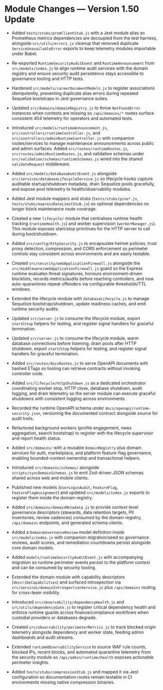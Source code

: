 # Module Changes — Version 1.50 Update

- Added `tests/stubs/promClientStub.js` with a Jest module alias so Prometheus metrics dependencies are decoupled from the test
  harness, alongside `src/utils/errors.js` cleanup that removed duplicate `ServiceUnavailableError` exports to keep telemetry
  modules importable under Babel.
- Re-exported `RuntimeSecurityAuditEvent` and `RuntimeAnnouncement` from `src/models/index.js` to align runtime audit services
  with the domain registry and ensure security audit persistence stays accessible to governance tooling and HTTP tests.
- Hardened `src/models/careerDocumentModels.js` to register associations idempotently, preventing duplicate alias errors during
  repeated Sequelize bootstraps in Jest governance suites.
- Updated `src/domains/domainRegistry.js` to throw `NotFoundError` instances when contexts are missing so `/api/domains/*`
  routes surface consistent 404 telemetry for operators and automated tests.

- Introduced `src/models/runtimeAnnouncement.js`, `src/controllers/runtimeController.js`, and `src/controllers/adminRuntimeController.js` with companion routes/services to manage maintenance announcements across public and admin surfaces. Added
  `src/routes/runtimeRoutes.js`, `src/routes/adminRuntimeRoutes.js`, and validation schemas under `src/validation/schemas/runtimeSchemas.js` wired into the shared `validateRequest` middleware.
- Added `src/models/databaseAuditEvent.js` alongside `src/services/databaseLifecycleService.js` so lifecycle hooks capture auditable startup/shutdown metadata, drain Sequelize pools gracefully, and expose pool telemetry to health/observability modules.
- Added Jest module mappers and stubs (`tests/stubs/pino*.js`, `tests/stubs/expressRateLimitStub.js`) so optional dependencies no longer block maintenance route coverage.
- Created a new `lifecycle/` module that centralises runtime health tracking (`runtimeHealth.js`) and worker supervision (`workerManager.js`). This module exposes start/stop primitives for the HTTP server to call during boot/shutdown.
- Added `src/config/httpSecurity.js` to encapsulate helmet policies, trust proxy detection, compression, and CORS enforcement so perimeter controls stay consistent across environments and are easily testable.
- Created `src/security/webApplicationFirewall.js` alongside the `src/middleware/webApplicationFirewall.js` guard so the Express runtime evaluates threat signatures, honours environment-driven blocklists, records metrics/audits before reaching controllers, and now auto-quarantines repeat offenders via configurable thresholds/TTL windows.
- Extended the lifecycle module with `databaseLifecycle.js` to manage Sequelize bootstrap/shutdown, update readiness caches, and
  emit runtime security audits.
- Updated `src/server.js` to consume the lifecycle module, export `start`/`stop` helpers for testing, and register signal handlers for graceful termination.
- Updated `src/server.js` to consume the lifecycle module, warm database connections before listening, drain pools after HTTP shutdown, export `start`/`stop` helpers for testing, and register signal handlers for graceful termination.
- Added `src/routes/docsRoutes.js` to serve OpenAPI documents with hashed ETags so tooling can retrieve contracts without invoking controller code.
- Added `src/lifecycle/httpShutdown.js` as a dedicated orchestrator coordinating worker stop, HTTP close, database shutdown, audit logging,
  and drain telemetry so the server module can execute graceful shutdowns with consistent logging across environments.
- Recorded the runtime OpenAPI schema under `docs/openapi/runtime-security.json`, versioning the documented contract alongside source for audit trails.
- Refactored background workers (profile engagement, news aggregation, search bootstrap) to register with the lifecycle supervisor and report health status.
- Added `src/domains/` with a reusable `DomainRegistry` plus domain services for auth, marketplace, and platform feature-flag governance, enabling bounded-context ownership and transactional helpers.
- Introduced `src/domains/schemas/` alongside `scripts/syncDomainSchemas.js` to emit Zod-driven JSON schemas shared across web and mobile clients.
- Published new models (`UserLoginAudit`, `FeatureFlag`, `FeatureFlagAssignment`) and updated `src/models/index.js` exports to register them inside the domain registry.
- Added `src/domains/domainMetadata.js` to provide context-level governance descriptors (stewards, data retention targets, PII
  inventories, review cadences) consumed by the domain registry, `/api/domains` endpoints, and generated schema clients.
- Added a `DomainGovernanceReview` model definition inside `src/models/index.js` with
  companion migration/seed so governance reviews, audit scores, and remediation
  countdowns persist alongside core domain models.
- Added `models/runtimeSecurityAuditEvent.js` with accompanying migration so runtime perimeter events persist to the platform
  context and can be consumed by security tooling.
- Extended the domain module with capability descriptors (`describeCapabilities`) and surfaced introspection via `src/services/domainIntrospectionService.js` plus `/api/domains` routing for cross-team visibility.
- Introduced `src/observability/dependencyHealth.js` and `src/utils/dependencyGate.js` to register critical dependency health
  and enforce runtime guards across finance/compliance workflows when custodial providers or databases degrade.
- Created `src/observability/perimeterMetrics.js` to track blocked origin telemetry alongside dependency and worker state, feeding admin dashboards and audit streams.
- Extended `runtimeObservabilityService` to source WAF rule counts, blocked IPs, recent blocks, and automated quarantine telemetry from the security module so `/api/admin/runtime/health` exposes actionable perimeter insights.
- Added `tests/stubs/compressionStub.js` and mapped it via Jest configuration so documentation routes remain testable in CI environments missing native compression binaries.
